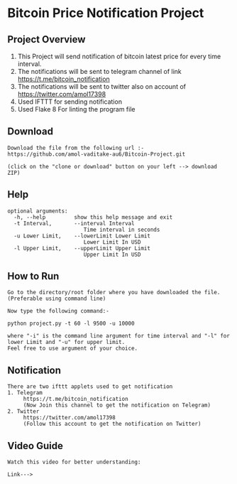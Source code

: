 # Bitcoin Price Notification Project

## Project Overview

1. This Project will send notification of bitcoin latest price for every time interval.
2. The notifications will be sent to telegram channel of link https://t.me/bitcoin_notification
3. The notifications will be sent to twitter also on account of https://twitter.com/amol17398
4. Used IFTTT for sending notification
5. Used Flake 8 For linting the program file

## Download

```
Download the file from the following url :-
https://github.com/amol-vaditake-au6/Bitcoin-Project.git

(click on the "clone or download" button on your left --> download ZIP)
```

## Help

```
optional arguments:
  -h, --help         show this help message and exit
  -t Interval,       --interval Interval
                        Time interval in seconds
  -u Lower Limit,    --lowerLimit Lower Limit
                        Lower Limit In USD
  -l Upper Limit,    --upperLimit Upper Limit
                        Upper Limit In USD
```

## How to Run

```
Go to the directory/root folder where you have downloaded the file.(Preferable using command line)

Now type the following command:-

python project.py -t 60 -l 9500 -u 10000

where "-i" is the command line argument for time interval and "-l" for lower Limit and "-u" for upper limit.
Feel free to use argument of your choice.
```

## Notification

```
There are two ifttt applets used to get notification
1. Telegram
     https://t.me/bitcoin_notification
     (Now Join this channel to get the notification on Telegram)
2. Twitter
     https://twitter.com/amol17398
     (Follow this account to get the notification on Twitter)
```

## Video Guide

```
Watch this video for better understanding:

Link--->

```
